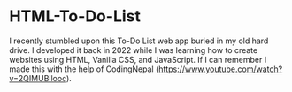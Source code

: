# HTML-To-Do-List
I recently stumbled upon this To-Do List web app buried in my old hard drive. I developed it back in 2022 while I was learning how to create websites using HTML, Vanilla CSS, and JavaScript. If I can remember I made this with the help of CodingNepal (https://www.youtube.com/watch?v=2QIMUBilooc).
